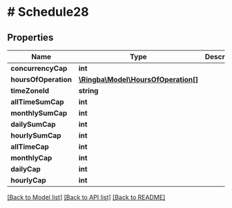 # # Schedule28

## Properties

Name | Type | Description | Notes
------------ | ------------- | ------------- | -------------
**concurrencyCap** | **int** |  |
**hoursOfOperation** | [**\Ringba\Model\HoursOfOperation[]**](HoursOfOperation.md) |  |
**timeZoneId** | **string** |  |
**allTimeSumCap** | **int** |  |
**monthlySumCap** | **int** |  |
**dailySumCap** | **int** |  |
**hourlySumCap** | **int** |  |
**allTimeCap** | **int** |  |
**monthlyCap** | **int** |  |
**dailyCap** | **int** |  |
**hourlyCap** | **int** |  |

[[Back to Model list]](../../README.md#models) [[Back to API list]](../../README.md#endpoints) [[Back to README]](../../README.md)

